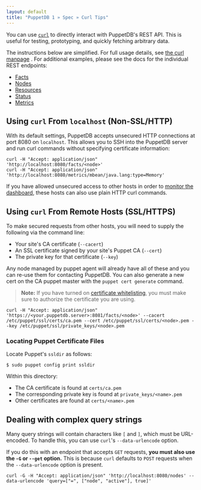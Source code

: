```yaml
---
layout: default
title: "PuppetDB 1 » Spec » Curl Tips"
---
```


[Facts]: ./api/query/v1/facts.html
[Nodes]: ./api/query/v1/nodes.html
[Resources]: ./api/query/v1/resources.html
[Status]: ./api/query/v1/status.html
[Metrics]: ./api/query/v1/metrics.html
[curl]: http://curl.haxx.se/docs/manpage.html
[dashboard]: ./maintain_and_tune.html#monitor-the-performance-dashboard
[whitelist]: ./configure.html#certificate-whitelist


You can use [`curl`][curl] to directly interact with PuppetDB's REST API. This is useful for testing, prototyping, and quickly fetching arbitrary data.

The instructions below are simplified. For full usage details, see [the curl manpage][curl] . For additional examples, please see the docs for the individual REST endpoints:

* [Facts][]
* [Nodes][]
* [Resources][]
* [Status][]
* [Metrics][]

## Using `curl` From `localhost` (Non-SSL/HTTP)

With its default settings, PuppetDB accepts unsecured HTTP connections at port 8080 on `localhost`. This allows you to SSH into the PuppetDB server and run curl commands without specifying certificate information:

    curl -H "Accept: application/json" 'http://localhost:8080/facts/<node>'
    curl -H "Accept: application/json" 'http://localhost:8080/metrics/mbean/java.lang:type=Memory'

If you have allowed unsecured access to other hosts in order to [monitor the dashboard][dashboard], these hosts can also use plain HTTP curl commands.

## Using `curl` From Remote Hosts (SSL/HTTPS)

To make secured requests from other hosts, you will need to supply the following via the command line:

* Your site's CA certificate (`--cacert`)
* An SSL certificate signed by your site's Puppet CA (`--cert`)
* The private key for that certificate (`--key`)

Any node managed by puppet agent will already have all of these and you can re-use them for contacting PuppetDB. You can also generate a new cert on the CA puppet master with the `puppet cert generate` command. 

> **Note:** If you have turned on [certificate whitelisting][whitelist], you must make sure to authorize the certificate you are using.

    curl -H "Accept: application/json" 'https://<your.puppetdb.server>:8081/facts/<node>' --cacert /etc/puppet/ssl/certs/ca.pem --cert /etc/puppet/ssl/certs/<node>.pem --key /etc/puppet/ssl/private_keys/<node>.pem

### Locating Puppet Certificate Files

Locate Puppet's `ssldir` as follows:

    $ sudo puppet config print ssldir

Within this directory:

* The CA certificate is found at `certs/ca.pem`
* The corresponding private key is found at `private_keys/<name>.pem`
* Other certificates are found at `certs/<name>.pem`


## Dealing with complex query strings

Many query strings will contain characters like `[` and `]`, which must be URL-encoded. To handle this, you can use `curl`'s `--data-urlencode` option. 

If you do this with an endpoint that accepts `GET` requests, **you must also use the `-G` or `--get` option.** This is because `curl` defaults to `POST` requests when the `--data-urlencode` option is present.

    curl -G -H "Accept: application/json" 'http://localhost:8080/nodes' --data-urlencode 'query=["=", ["node", "active"], true]'



